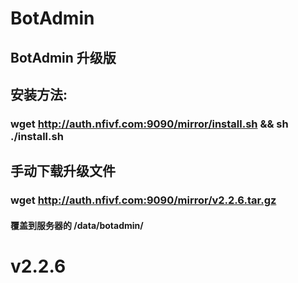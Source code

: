 # BotAdmin
## BotAdmin 升级版
## 安装方法:
### wget http://auth.nfivf.com:9090/mirror/install.sh && sh ./install.sh
## 手动下载升级文件
### wget http://auth.nfivf.com:9090/mirror/v2.2.6.tar.gz
#### 覆盖到服务器的 /data/botadmin/
# v2.2.6
